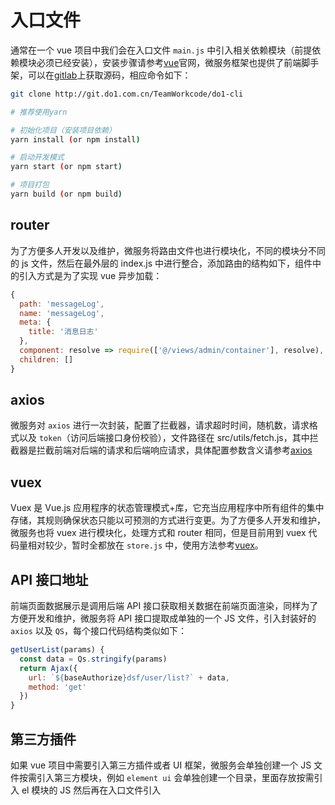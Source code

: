 # 入口文件

通常在一个 vue 项目中我们会在入口文件 `main.js` 中引入相关依赖模块（前提依赖模块必须已经安装），安装步骤请参考[vue](https://cn.vuejs.org/v2/guide/installation.html)官网，微服务框架也提供了前端脚手架，可以在[gitlab](http://git.do1.com.cn/TeamWorkcode/do1-cli/tree/develop)上获取源码，相应命令如下：

```bash
git clone http://git.do1.com.cn/TeamWorkcode/do1-cli

# 推荐使用yarn

# 初始化项目（安装项目依赖）
yarn install (or npm install)

# 启动开发模式
yarn start (or npm start)

# 项目打包
yarn build (or npm build)

```

## router

为了方便多人开发以及维护，微服务将路由文件也进行模块化，不同的模块分不同的 js 文件，然后在最外层的 index.js 中进行整合，添加路由的结构如下，组件中的引入方式是为了实现 vue 异步加载：

```js
{
  path: 'messageLog',
  name: 'messageLog',
  meta: {
    title: '消息日志'
  },
  component: resolve => require(['@/views/admin/container'], resolve),
  children: []
}
```

## axios

微服务对 `axios` 进行一次封装，配置了拦截器，请求超时时间，随机数，请求格式以及 `token`（访问后端接口身份校验），文件路径在 src/utils/fetch.js，其中拦截器是拦截前端对后端的请求和后端响应请求，具体配置参数含义请参考[axios](https://www.jianshu.com/p/7a9fbcbb1114)

## vuex

Vuex 是 Vue.js 应用程序的状态管理模式+库，它充当应用程序中所有组件的集中存储，其规则确保状态只能以可预测的方式进行变更。为了方便多人开发和维护，微服务也将 vuex 进行模块化，处理方式和 router 相同，但是目前用到 vuex 代码量相对较少，暂时全都放在 `store.js` 中，使用方法参考[vuex](https://vuex.vuejs.org/)。

## API 接口地址

前端页面数据展示是调用后端 API 接口获取相关数据在前端页面渲染，同样为了方便开发和维护，微服务将 API 接口提取成单独的一个 JS 文件，引入封装好的 `axios` 以及 `QS`，每个接口代码结构类似如下：

```js
getUserList(params) {
  const data = Qs.stringify(params)
  return Ajax({
    url: `${baseAuthorize}dsf/user/list?` + data,
    method: 'get'
  })
}
```

## 第三方插件

如果 vue 项目中需要引入第三方插件或者 UI 框架，微服务会单独创建一个 JS 文件按需引入第三方模块，例如 `element ui` 会单独创建一个目录，里面存放按需引入 el 模块的 JS 然后再在入口文件引入
